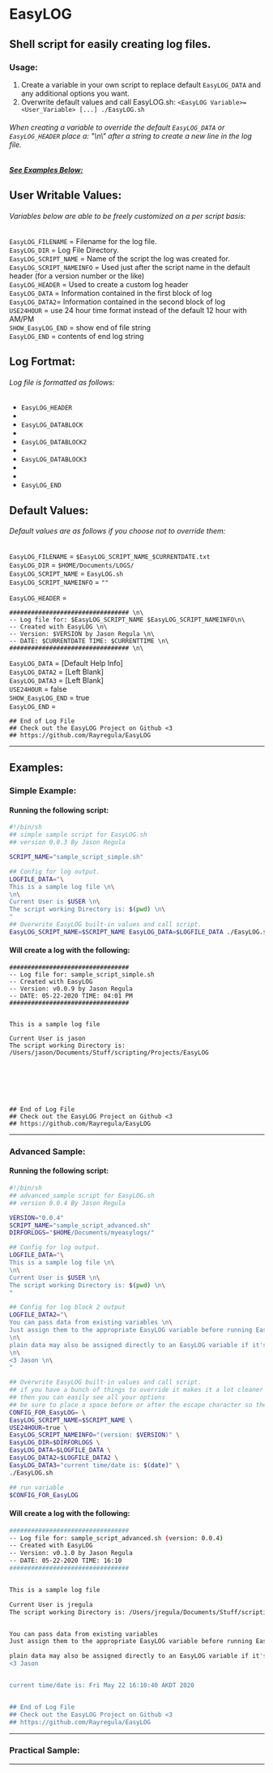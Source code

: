 # EasyLOG
## Shell script for easily creating log files.
### Usage:
1. Create a variable in your own script to replace default `EasyLOG_DATA` and any additional options you want. <br/>
1. Overwrite default values and call EasyLOG.sh: `<EasyLOG Variable>=<User_Variable> [...] ./EasyLOG.sh`


###### When creating a variable to override the default `EasyLOG_DATA` or `EasyLOG_HEADER` place a: "\n\\" after a string to create a new line in the log file.

##### [See Examples Below:](https://github.com/Rayregula/EasyLOG#examples) 

 
## User Writable Values:
###### Variables below are able to be freely customized on a per script basis:
 `EasyLOG_FILENAME` = Filename for the log file. <br/>
 `EasyLOG_DIR` = Log File Directory. <br/>
 `EasyLOG_SCRIPT_NAME` = Name of the script the log was created for. <br/>
 `EasyLOG_SCRIPT_NAMEINFO` = Used just after the script name in the default header (for a version number or the like) <br/>
 `EasyLOG_HEADER` = Used to create a custom log header <br/>
 `EasyLOG_DATA` = Information contained in the first block of log <br/>
 `EasyLOG_DATA2`= Information contained in the second block of log <br/>
 `USE24HOUR` = use 24 hour time format instead of the default 12 hour with AM/PM <br/>
 `SHOW_EasyLOG_END` = show end of file string <br/>
 `EasyLOG_END` = contents of end log string <br/>
 
## Log Fortmat:
###### Log file is formatted as follows:

 * `EasyLOG_HEADER`
 * 
 * `EasyLOG_DATABLOCK`
 * 
 * `EasyLOG_DATABLOCK2`
 * 
 * `EasyLOG_DATABLOCK3`
 * 
 * 
 * `EasyLOG_END`
 
## Default Values:
###### Default values are as follows if you choose not to override them:
 `EasyLOG_FILENAME` = `$EasyLOG_SCRIPT_NAME_$CURRENTDATE.txt` <br/>
 `EasyLOG_DIR` = `$HOME/Documents/LOGS/` <br/>
 `EasyLOG_SCRIPT_NAME` = `EasyLOG.sh` <br/>
 `EasyLOG_SCRIPT_NAMEINFO` = `""`

 `EasyLOG_HEADER` = <br/> 
 
	################################# \n\
	-- Log file for: $EasyLOG_SCRIPT_NAME $EasyLOG_SCRIPT_NAMEINFO\n\
	-- Created with EasyLOG \n\
	-- Version: $VERSION by Jason Regula \n\
	-- DATE: $CURRENTDATE TIME: $CURRENTTIME \n\
	################################# \n\
	
 `EasyLOG_DATA` = [Default Help Info] <br/>
 `EasyLOG_DATA2` = [Left Blank] <br/>
 `EasyLOG_DATA3` = [Left Blank] <br/>
 `USE24HOUR` = false <br/>
 `SHOW_EasyLOG_END` = true <br/>
 `EasyLOG_END` = <br/>
 
 ```
## End of Log File
## Check out the EasyLOG Project on Github <3
## https://github.com/Rayregula/EasyLOG
 ```

---
## Examples:
### Simple Example:
#### Running the following script:

```bash
#!/bin/sh
## simple sample script for EasyLOG.sh
## version 0.0.3 By Jason Regula

SCRIPT_NAME="sample_script_simple.sh"

## Config for log output.
LOGFILE_DATA="\
This is a sample log file \n\
\n\
Current User is $USER \n\
The script working Directory is: $(pwd) \n\
"
## Overwrite EasyLOG built-in values and call script.
EasyLOG_SCRIPT_NAME=$SCRIPT_NAME EasyLOG_DATA=$LOGFILE_DATA ./EasyLOG.sh
```	
#### Will create a log with the following:

```
################################# 
-- Log file for: sample_script_simple.sh 
-- Created with EasyLOG 
-- Version: v0.0.9 by Jason Regula 
-- DATE: 05-22-2020 TIME: 04:01 PM 
################################# 


This is a sample log file 

Current User is jason 
The script working Directory is: /Users/jason/Documents/Stuff/scripting/Projects/EasyLOG 







## End of Log File
## Check out the EasyLOG Project on Github <3 
## https://github.com/Rayregula/EasyLOG
``` 
---
### Advanced Sample:
#### Running the following script:

```bash
#!/bin/sh
## advanced_sample script for EasyLOG.sh
## version 0.0.4 By Jason Regula

VERSION="0.0.4"
SCRIPT_NAME="sample_script_advanced.sh"
DIRFORLOGS="$HOME/Documents/myeasylogs/"

## Config for log output.
LOGFILE_DATA="\
This is a sample log file \n\
\n\
Current User is $USER \n\
The script working Directory is: $(pwd) \n\
"

## Config for log block 2 output
LOGFILE_DATA2="\
You can pass data from existing variables \n\
Just assign them to the appropriate EasyLOG variable before running EasyLog \n\
\n\
plain data may also be assigned directly to an EasyLOG variable if it's easier to do so.
\n\
<3 Jason \n\
"

## Overwrite EasyLOG built-in values and call script.
## if you have a bunch of things to override it makes it a lot cleaner to escape your newlines.
## then you can easily see all your options
## be sure to place a space before or after the escape character so they don't end up as a single string
CONFIG_FOR_EasyLOG= \
EasyLOG_SCRIPT_NAME=$SCRIPT_NAME \
USE24HOUR=true \
EasyLOG_SCRIPT_NAMEINFO="(version: $VERSION)" \
EasyLOG_DIR=$DIRFORLOGS \
EasyLOG_DATA=$LOGFILE_DATA \
EasyLOG_DATA2=$LOGFILE_DATA2 \
EasyLOG_DATA3="current time/date is: $(date)" \
./EasyLOG.sh

## run variable
$CONFIG_FOR_EasyLOG
```

#### Will create a log with the following:

```bash
################################# 
-- Log file for: sample_script_advanced.sh (version: 0.0.4)
-- Created with EasyLOG 
-- Version: v0.1.0 by Jason Regula 
-- DATE: 05-22-2020 TIME: 16:10 
################################# 


This is a sample log file 

Current User is jregula 
The script working Directory is: /Users/jregula/Documents/Stuff/scripting/Projects/EasyLOG 


You can pass data from existing variables 
Just assign them to the appropriate EasyLOG variable before running EasyLog 

plain data may also be assigned directly to an EasyLOG variable if it's easier to do so. 
<3 Jason 


current time/date is: Fri May 22 16:10:40 AKDT 2020


## End of Log File 
## Check out the EasyLOG Project on Github <3 
## https://github.com/Rayregula/EasyLOG
```
---
### Practical Sample:

---